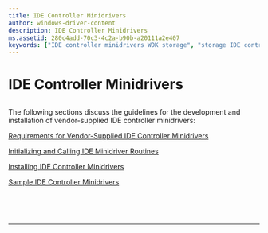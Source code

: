 ```yaml
---
title: IDE Controller Minidrivers
author: windows-driver-content
description: IDE Controller Minidrivers
ms.assetid: 280c4add-70c3-4c2a-b90b-a20111a2e407
keywords: ["IDE controller minidrivers WDK storage", "storage IDE controller minidrivers WDK", "storage miniport drivers WDK , IDE controller minidrivers", "miniport drivers WDK storage , IDE controller minidrivers"]
---
```


# IDE Controller Minidrivers


## <span id="ddk_ide_controller_minidrivers_kg"></span><span id="DDK_IDE_CONTROLLER_MINIDRIVERS_KG"></span>


The following sections discuss the guidelines for the development and installation of vendor-supplied IDE controller minidrivers:

[Requirements for Vendor-Supplied IDE Controller Minidrivers](requirements-for-vendor-supplied-ide-controller-minidrivers.md)

[Initializing and Calling IDE Minidriver Routines](initializing-and-calling-ide-minidriver-routines.md)

[Installing IDE Controller Minidrivers](installing-ide-controller-minidrivers.md)

[Sample IDE Controller Minidrivers](sample-ide-controller-minidrivers.md)

 

 


--------------------


